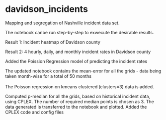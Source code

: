 # davidson_incidents

Mapping and segregation of Nashville incident data set.

The notebook canbe run step-by-step to exwecute the desirable results.


Result 1: Incident heatmap of Davidson county

Result 2: 4 hourly, daily, and monthly incident rates in Davidson county


Added the Poission Regression model of predicting the incident rates

The updated notebook contains the mean-error for all the grids - data being taken month-wise for a total of 50 months<br><br>
The Poisson regression on kmeans clustered (clusters=3) data is added.

Computed p-median for all the grids, based on historical incident data, using CPLEX. The number of required median points is chosen as 3. 
The data generated is transferred to the notebook and plotted.
Added the CPLEX code and config files
